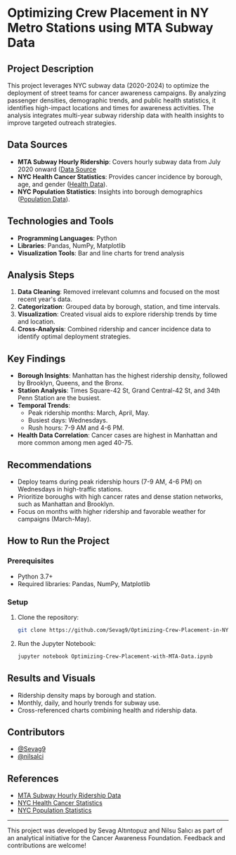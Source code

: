 # Optimizing Crew Placement in NY Metro Stations using MTA Subway Data

## Project Description

This project leverages NYC subway data (2020-2024) to optimize the deployment of street teams for cancer awareness campaigns. By analyzing passenger densities, demographic trends, and public health statistics, it identifies high-impact locations and times for awareness activities. The analysis integrates multi-year subway ridership data with health insights to improve targeted outreach strategies.

## Data Sources

- **MTA Subway Hourly Ridership**: Covers hourly subway data from July 2020 onward ([Data Source](https://data.ny.gov/Transportation/MTA-Subway-Hourly-Ridership-Beginning-July-2020/wujg-7c2s/about_data)
- **NYC Health Cancer Statistics**: Provides cancer incidence by borough, age, and gender ([Health Data](https://www.health.ny.gov/statistics/cancer/registry/atGlance.htm)).
- **NYC Population Statistics**: Insights into borough demographics ([Population Data](https://www.fox5ny.com/news/nyc-population-2024)).

## Technologies and Tools

- **Programming Languages**: Python
- **Libraries**: Pandas, NumPy, Matplotlib
- **Visualization Tools**: Bar and line charts for trend analysis

## Analysis Steps

1. **Data Cleaning**: Removed irrelevant columns and focused on the most recent year's data.
2. **Categorization**: Grouped data by borough, station, and time intervals.
3. **Visualization**: Created visual aids to explore ridership trends by time and location.
4. **Cross-Analysis**: Combined ridership and cancer incidence data to identify optimal deployment strategies.

## Key Findings

- **Borough Insights**: Manhattan has the highest ridership density, followed by Brooklyn, Queens, and the Bronx.
- **Station Analysis**: Times Square-42 St, Grand Central-42 St, and 34th Penn Station are the busiest.
- **Temporal Trends**:
  - Peak ridership months: March, April, May.
  - Busiest days: Wednesdays.
  - Rush hours: 7-9 AM and 4-6 PM.
- **Health Data Correlation**: Cancer cases are highest in Manhattan and more common among men aged 40-75.

## Recommendations

- Deploy teams during peak ridership hours (7-9 AM, 4-6 PM) on Wednesdays in high-traffic stations.
- Prioritize boroughs with high cancer rates and dense station networks, such as Manhattan and Brooklyn.
- Focus on months with higher ridership and favorable weather for campaigns (March-May).

## How to Run the Project

### Prerequisites

- Python 3.7+
- Required libraries: Pandas, NumPy, Matplotlib

### Setup

1. Clone the repository:
   ```bash
   git clone https://github.com/Sevag9/Optimizing-Crew-Placement-in-NY-Metro-Stations-using-MTA-Data
   ```
2. Run the Jupyter Notebook:
   ```bash
   jupyter notebook Optimizing-Crew-Placement-with-MTA-Data.ipynb
   ```

## Results and Visuals

- Ridership density maps by borough and station.
- Monthly, daily, and hourly trends for subway use.
- Cross-referenced charts combining health and ridership data.

## Contributors

- [@Sevag9](https://github.com/Sevag9)
- [@nilsalci](https://github.com/nilsalci)

## References

- [MTA Subway Hourly Ridership Data](https://data.ny.gov/Transportation/MTA-Subway-Hourly-Ridership-Beginning-July-2020/wujg-7c2s/about_data)
- [NYC Health Cancer Statistics](https://www.health.ny.gov/statistics/cancer/registry/atGlance.htm)
- [NYC Population Statistics](https://www.fox5ny.com/news/nyc-population-2024)

---

This project was developed by Sevag Altıntopuz and Nilsu Salıcı as part of an analytical initiative for the Cancer Awareness Foundation. Feedback and contributions are welcome!


